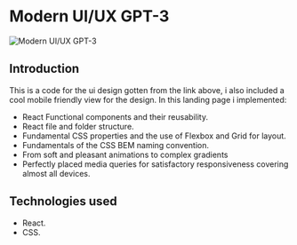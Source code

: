 # Modern UI/UX GPT-3
![Modern UI/UX GPT-3](https://i.ibb.co/TR5LW9z/image.png)


## Introduction
This is a code for the ui design gotten from the link above, i also included a cool mobile friendly view for the design. In this landing page i implemented:

* React Functional components and their reusability.
* React file and folder structure.
* Fundamental CSS properties and the use of Flexbox and Grid for layout.
* Fundamentals of the CSS BEM naming convention.
* From soft and pleasant animations to complex gradients
* Perfectly placed media queries for satisfactory responsiveness covering almost all devices.

## Technologies used
* React.
* CSS.
